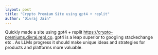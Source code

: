 ```yaml
---
layout: post
title: "Crypto Premium Site using gpt4 + replit"
author: "Divraj Jain"
---
```

Quickly made a site using gpt4 + replit https://crypto-premiums.divraj.repl.co. gpt4 is a leap superior to googling stackechange etc . As LLMs progress it should make unique ideas and strategies for products and platforms more valuable.
